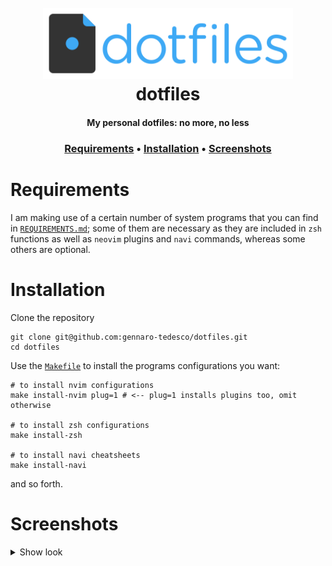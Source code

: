 <h1 align="center">
  <br>
  <img src="logo.png" width="400">
  <br>
  dotfiles
  <br>
</h1>

<h4 align="center">My personal dotfiles: no more, no less</h4>
<h3 align="center">
  <a href="#Requirements">Requirements</a> •
  <a href="#Installation">Installation</a> •
  <a href="#Screenshots">Screenshots</a>
</h3>


# Requirements
I am making use of a certain number of system programs that you can find in [`REQUIREMENTS.md`](https://github.com/gennaro-tedesco/dotfiles/blob/master/REQUIREMENTS.md); some of them are necessary as they are included in `zsh` functions as well as `neovim` plugins and `navi` commands, whereas some others are optional.

# Installation
Clone the repository
```
git clone git@github.com:gennaro-tedesco/dotfiles.git
cd dotfiles
```
Use the [`Makefile`](https://github.com/gennaro-tedesco/dotfiles/blob/master/Makefile) to install the programs configurations you want:
```
# to install nvim configurations
make install-nvim plug=1 # <-- plug=1 installs plugins too, omit otherwise

# to install zsh configurations
make install-zsh

# to install navi cheatsheets
make install-navi
```
and so forth.

# Screenshots
<details>
  <summary>Show look</summary>

<img width="1321" src="https://user-images.githubusercontent.com/15387611/116796202-10b83700-aadb-11eb-887a-510fc540d142.png">
</details>
